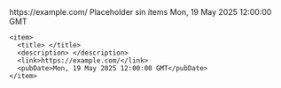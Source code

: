 <?xml version="1.0" encoding="UTF-8"?>
<rss version="2.0">
  <channel>
    <title>Feed en blanco</title>
    <link>https://example.com/</link>
    <description>Placeholder sin ítems</description>
    <lastBuildDate>Mon, 19 May 2025 12:00:00 GMT</lastBuildDate>

    <item>
      <title> </title>
      <description> </description>
      <link>https://example.com/</link>
      <pubDate>Mon, 19 May 2025 12:00:00 GMT</pubDate>
    </item>

  </channel>
</rss>

